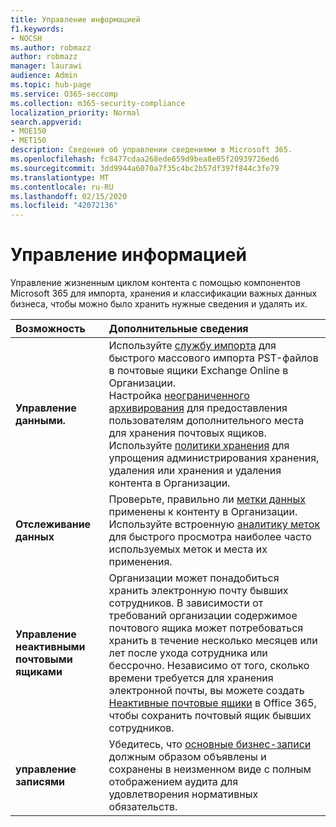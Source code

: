 ```yaml
---
title: Управление информацией
f1.keywords:
- NOCSH
ms.author: robmazz
author: robmazz
manager: laurawi
audience: Admin
ms.topic: hub-page
ms.service: O365-seccomp
ms.collection: m365-security-compliance
localization_priority: Normal
search.appverid:
- MOE150
- MET150
description: Сведения об управлении сведениями в Microsoft 365.
ms.openlocfilehash: fc8477cdaa268ede659d9bea8e05f20939726ed6
ms.sourcegitcommit: 3dd9944a6070a7f35c4bc2b57df397f844c3fe79
ms.translationtype: MT
ms.contentlocale: ru-RU
ms.lasthandoff: 02/15/2020
ms.locfileid: "42072136"
---
```

# <a name="manage-information-governance"></a>Управление информацией

 Управление жизненным циклом контента с помощью компонентов Microsoft 365 для импорта, хранения и классификации важных данных бизнеса, чтобы можно было хранить нужные сведения и удалять их.

|**Возможность**|**Дополнительные сведения**|
|:-----|:-----|
| **Управление данными.** | Используйте [службу импорта](importing-pst-files-to-office-365.md) для быстрого массового импорта PST-файлов в почтовые ящики Exchange Online в Организации. <br> Настройка [неограниченного архивирования](unlimited-archiving.md) для предоставления пользователям дополнительного места для хранения почтовых ящиков. <br> Используйте [политики хранения](retention-policies.md) для упрощения администрирования хранения, удаления или хранения и удаления контента в Организации. |
| **Отслеживание данных** | Проверьте, правильно ли [метки данных](view-label-activity-for-documents.md) применены к контенту в Организации. <br> Используйте встроенную [аналитику меток](label-analytics.md) для быстрого просмотра наиболее часто используемых меток и места их применения.|
| **Управление неактивными почтовыми ящиками** | Организации может понадобиться хранить электронную почту бывших сотрудников. В зависимости от требований организации содержимое почтового ящика может потребоваться хранить в течение несколько месяцев или лет после ухода сотрудника или бессрочно. Независимо от того, сколько времени требуется для хранения электронной почты, вы можете создать [Неактивные почтовые ящики](inactive-mailboxes-in-office-365.md) в Office 365, чтобы сохранить почтовый ящик бывших сотрудников.  |
| **управление записями** | Убедитесь, что [основные бизнес-записи](records-management.md) должным образом объявлены и сохранены в неизменном виде с полным отображением аудита для удовлетворения нормативных обязательств. |
